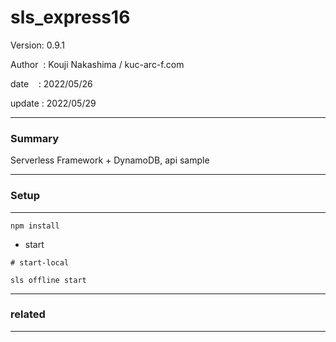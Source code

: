 ﻿# sls_express16

 Version: 0.9.1

 Author  : Kouji Nakashima / kuc-arc-f.com

 date    : 2022/05/26 

 update  : 2022/05/29 

***
### Summary

Serverless Framework + DynamoDB, api sample

***
### Setup

***

```
npm install
```

* start

```
# start-local

sls offline start
```

***
### related


***


